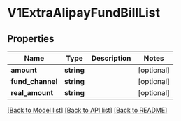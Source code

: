 # V1ExtraAlipayFundBillList

## Properties
Name | Type | Description | Notes
------------ | ------------- | ------------- | -------------
**amount** | **string** |  | [optional] 
**fund_channel** | **string** |  | [optional] 
**real_amount** | **string** |  | [optional] 

[[Back to Model list]](../README.md#documentation-for-models) [[Back to API list]](../README.md#documentation-for-api-endpoints) [[Back to README]](../README.md)


